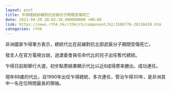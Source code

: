 ```yaml
---
layout: post
title: 乍得總統前線對抗武裝份子期間受傷死亡
date: 2021-04-20 20:02:38.000000000 +08:00
link: https://news.rthk.hk/rthk/ch/component/k2/1586776-20210420.htm
categories: rthk
---
```


非洲國家乍得軍方表示，總統代比在前線對抗北部武裝分子期間受傷死亡。

發言人在官方電視台說，過渡委會員任命代比的兒子出任暫代總統。

乍得日前剛舉行大選，初步點票結果顯示代比以近8成得票率勝出，成功連任。

現年68歲的代比，自1990年出任乍得總統，多次連任，管治乍得30年，是非洲其中一名在位時間最長的領袖。
